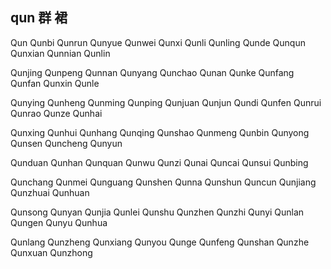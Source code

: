 qun  群 裙
---

Qun Qunbi Qunrun Qunyue Qunwei Qunxi Qunli Qunling Qunde Qunqun Qunxian Qunnian Qunlin

Qunjing Qunpeng Qunnan Qunyang Qunchao Qunan Qunke Qunfang Qunfan Qunxin Qunle

Qunying Qunheng Qunming Qunping Qunjuan Qunjun Qundi Qunfen Qunrui Qunrao Qunze Qunhai

Qunxing Qunhui Qunhang Qunqing Qunshao Qunmeng Qunbin Qunyong Qunsen Quncheng Qunyun 

Qunduan Qunhan Qunquan Qunwu Qunzi Qunai Quncai Qunsui Qunbing

Qunchang Qunmei Qunguang Qunshen Qunna Qunshun Quncun Qunjiang Qunzhuai Qunhuan

Qunsong Qunyan Qunjia Qunlei Qunshu Qunzhen Qunzhi Qunyi Qunlan Qungen Qunyu Qunhua 

Qunlang Qunzheng Qunxiang  Qunyou Qunge Qunfeng Qunshan Qunzhe Qunxuan Qunzhong


